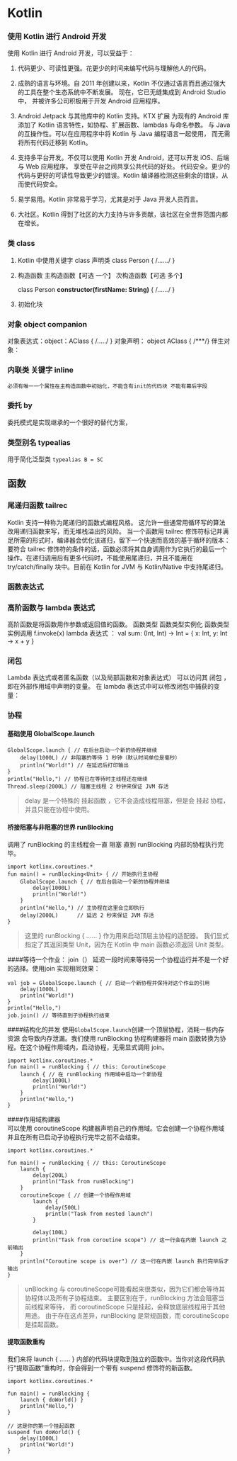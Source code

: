 # Kotlin

### 使用 Kotlin 进行 Android 开发
使用 Kotlin 进行 Android 开发，可以受益于：

1. 代码更少、可读性更强。花更少的时间来编写代码与理解他人的代码。

1. 成熟的语言与环境。自 2011 年创建以来，Kotlin 不仅通过语言而且通过强大的工具在整个生态系统中不断发展。 现在，它已无缝集成到 Android Studio 中， 并被许多公司积极用于开发 Android 应用程序。

1. Android Jetpack 与其他库中的 Kotlin 支持。KTX 扩展 为现有的 Android 库添加了 Kotlin 语言特性，如协程、扩展函数、lambdas 与命名参数。
与 Java 的互操作性。可以在应用程序中将 Kotlin 与 Java 编程语言一起使用， 而无需将所有代码迁移到 Kotlin。

1. 支持多平台开发。不仅可以使用 Kotlin 开发 Android，还可以开发 iOS、后端与 Web 应用程序。 享受在平台之间共享公共代码的好处。
代码安全。更少的代码与更好的可读性导致更少的错误。Kotlin 编译器检测这些剩余的错误，从而使代码安全。

1. 易学易用。Kotlin 非常易于学习，尤其是对于 Java 开发人员而言。

1. 大社区。Kotlin 得到了社区的大力支持与许多贡献，该社区在全世界范围内都在增长。

### 类  class
1. Kotlin 中使用关键字 class 声明类
	class Person { /*……*/ }
2. 构造函数
	主构造函数【可选 一个】
	次构造函数【可选 多个】
	
	class Person **constructor(firstName: String)** { /*……*/ }
	
3. 初始化块


### 对象  object   companion
对象表达式：object：AClass { /...../ }
对象声明： object AClass { /***/}
伴生对象：



### 内联类 关键字 inline
	必须有唯一一个属性在主构造函数中初始化，不能含有init的代码块 不能有幕后字段
### 委托 by 
委托模式是实现继承的一个很好的替代方案，

### 类型别名 typealias 
 用于简化泛型类 `typealias B = SC`
## 函数
### 尾递归函数  tailrec 
Kotlin 支持一种称为尾递归的函数式编程风格。 这允许一些通常用循环写的算法改用递归函数来写，而无堆栈溢出的风险。 当一个函数用 tailrec 修饰符标记并满足所需的形式时，编译器会优化该递归，留下一个快速而高效的基于循环的版本：要符合 tailrec 修饰符的条件的话，函数必须将其自身调用作为它执行的最后一个操作。在递归调用后有更多代码时，不能使用尾递归，并且不能用在 try/catch/finally 块中。目前在 Kotlin for JVM 与 Kotlin/Native 中支持尾递归。

### 函数表达式

### 高阶函数与 lambda 表达式
高阶函数是将函数用作参数或返回值的函数。
函数类型
函数类型实例化 
函数类型实例调用 f.invoke(x) 
lambda 表达式  ： val sum: (Int, Int) -> Int = { x: Int, y: Int -> x + y }

### 闭包
Lambda 表达式或者匿名函数（以及局部函数和对象表达式） 可以访问其 闭包 ，即在外部作用域中声明的变量。 在 lambda 表达式中可以修改闭包中捕获的变量：
### 协程
#### 基础使用 GlobalScope.launch

	GlobalScope.launch { // 在后台启动一个新的协程并继续
        delay(1000L) // 非阻塞的等待 1 秒钟（默认时间单位是毫秒）
        println("World!") // 在延迟后打印输出
    }
    println("Hello,") // 协程已在等待时主线程还在继续
    Thread.sleep(2000L) // 阻塞主线程 2 秒钟来保证 JVM 存活
>    delay 是一个特殊的 挂起函数 ，它不会造成线程阻塞，但是会 挂起 协程，并且只能在协程中使用。

#### 桥接阻塞与非阻塞的世界 runBlocking
 调用了 runBlocking 的主线程会一直 阻塞 直到 runBlocking 内部的协程执行完毕。
 
 	import kotlinx.coroutines.*
	fun main() = runBlocking<Unit> { // 开始执行主协程
	    GlobalScope.launch { // 在后台启动一个新的协程并继续
	        delay(1000L)
	        println("World!")
	    }
	    println("Hello,") // 主协程在这里会立即执行
	    delay(2000L)      // 延迟 2 秒来保证 JVM 存活
	}
>    这里的 runBlocking<Unit> { …… } 作为用来启动顶层主协程的适配器。 我们显式指定了其返回类型 Unit，因为在 Kotlin 中 main 函数必须返回 Unit 类型。

####等待一个作业： join（）
延迟一段时间来等待另一个协程运行并不是一个好的选择。使用join 实现相同效果：

	val job = GlobalScope.launch { // 启动一个新协程并保持对这个作业的引用
	    delay(1000L)
	    println("World!")
	}
	println("Hello,")
	job.join() // 等待直到子协程执行结束
	
####结构化的并发
使用` GlobalScope.launch `创建一个顶层协程，消耗一些内存资源 会导致内存泄漏。我们使用 runBlocking 协程构建器将 main 函数转换为协程。在这个协程作用域内，启动协程，无需显式调用 join。
	
	import kotlinx.coroutines.*
	fun main() = runBlocking { // this: CoroutineScope
	    launch { // 在 runBlocking 作用域中启动一个新协程
	        delay(1000L)
	        println("World!")
	    }
	    println("Hello,")
	}

####作用域构建器    
可以使用 coroutineScope 构建器声明自己的作用域。它会创建一个协程作用域并且在所有已启动子协程执行完毕之前不会结束。

	import kotlinx.coroutines.*

	fun main() = runBlocking { // this: CoroutineScope
	    launch { 
	        delay(200L)
	        println("Task from runBlocking")
	    }
	    coroutineScope { // 创建一个协程作用域
	        launch {
	            delay(500L) 
	            println("Task from nested launch")
	        }
	    
	        delay(100L)
	        println("Task from coroutine scope") // 这一行会在内嵌 launch 之前输出
	    } 
	    println("Coroutine scope is over") // 这一行在内嵌 launch 执行完毕后才输出
	}

> unBlocking 与 coroutineScope可能看起来很类似，因为它们都会等待其协程体以及所有子协程结束。
主要区别在于，runBlocking 方法会阻塞当前线程来等待， 而 coroutineScope 只是挂起，会释放底层线程用于其他用途。
由于存在这点差异，runBlocking 是常规函数，而 coroutineScope 是挂起函数。

#### 提取函数重构
我们来将 launch { …… } 内部的代码块提取到独立的函数中。当你对这段代码执行“提取函数”重构时，你会得到一个带有 suspend 修饰符的新函数。
	
	import kotlinx.coroutines.*

	fun main() = runBlocking {
	    launch { doWorld() }
	    println("Hello,")
	}
	
	// 这是你的第一个挂起函数
	suspend fun doWorld() {
	    delay(1000L)
	    println("World!")
	}
